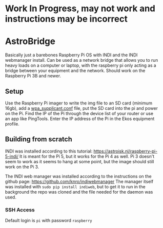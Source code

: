 # Work In Progress, may not work and instructions may be incorrect
# AstroBridge
Basically just a barebones Raspberry Pi OS with INDI and the INDI webmanager install. Can be used as a network bridge that allows you to run heavy loads on a computer or laptop, with the raspberry pi only acting as a bridge between your equipment and the network. Should work on the Raspberry Pi 3B and newer.

## Setup
Use the Raspberry Pi imager to write the img file to an SD card (minimum 16gb), add a [wpa_supplicant.conf](https://www.raspberrypi-spy.co.uk/2017/04/manually-setting-up-pi-wifi-using-wpa_supplicant-conf/ "wpa_supplicant.conf") file, put the SD card into the pi and power on the Pi. Find the IP of the Pi through the device list of your router or use an app like PingTools. Enter the IP address of the Pi in the Ekos equipment profile.

## Building from scratch
INDI was installed according to this tutorial: https://astroisk.nl/raspberry-pi-5-indi/
It is meant for the Pi 5, but it works for the Pi 4 as well. Pi 3 doesn't seem to work as it seems to hang at some point, but the image should still work on the Pi 3.

The INDI web manager was installed according to the instructions on the github page: https://github.com/knro/indiwebmanager
The manager itself was installed with `sudo pip install indiweb`, but to get it to run in the background the repo was cloned and the file needed for the daemon was used.

### SSH Access
Default login is `pi` with password `raspberry`
